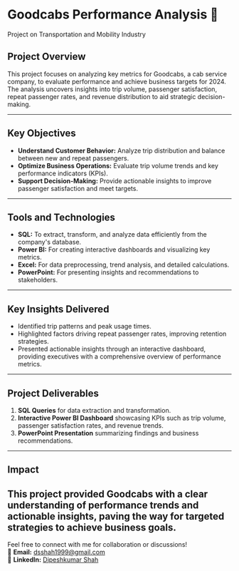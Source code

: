 
# **Goodcabs Performance Analysis 🚖**
Project on Transportation and Mobility Industry
## **Project Overview**
This project focuses on analyzing key metrics for Goodcabs, a cab service company, to evaluate performance and achieve business targets for 2024. The analysis uncovers insights into trip volume, passenger satisfaction, repeat passenger rates, and revenue distribution to aid strategic decision-making.

---

## **Key Objectives**
- **Understand Customer Behavior:** Analyze trip distribution and balance between new and repeat passengers.  
- **Optimize Business Operations:** Evaluate trip volume trends and key performance indicators (KPIs).  
- **Support Decision-Making:** Provide actionable insights to improve passenger satisfaction and meet targets.

---

## **Tools and Technologies**
- **SQL:** To extract, transform, and analyze data efficiently from the company's database.  
- **Power BI:** For creating interactive dashboards and visualizing key metrics.  
- **Excel:** For data preprocessing, trend analysis, and detailed calculations.  
- **PowerPoint:** For presenting insights and recommendations to stakeholders.

---

## **Key Insights Delivered**
- Identified trip patterns and peak usage times.  
- Highlighted factors driving repeat passenger rates, improving retention strategies.  
- Presented actionable insights through an interactive dashboard, providing executives with a comprehensive overview of performance metrics.

---

## **Project Deliverables**
1. **SQL Queries** for data extraction and transformation.  
2. **Interactive Power BI Dashboard** showcasing KPIs such as trip volume, passenger satisfaction rates, and revenue trends.   
3. **PowerPoint Presentation** summarizing findings and business recommendations.

---

## **Impact**
This project provided Goodcabs with a clear understanding of performance trends and actionable insights, paving the way for targeted strategies to achieve business goals.
---

Feel free to connect with me for collaboration or discussions!  
📧 **Email:** [dsshah1999@gmail.com](mailto:dsshah1999@gmail.com)  
🔗 **LinkedIn:** [Dipeshkumar Shah](https://www.linkedin.com/in/shah-dipesh)
